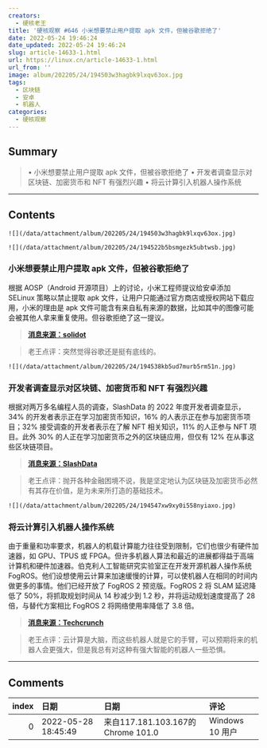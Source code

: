 ```yaml
---
creators:
  - 硬核老王
title: '硬核观察 #646 小米想要禁止用户提取 apk 文件，但被谷歌拒绝了'
date: 2022-05-24 19:46:24
date_updated: 2022-05-24 19:46:24
slug: article-14633-1.html
url: https://linux.cn/article-14633-1.html
url_from: ''
image: album/202205/24/194503w3hagbk9lxqv63ox.jpg
tags:
  - 区块链
  - 安卓
  - 机器人
categories:
  - 硬核观察
---
```


## Summary

> • 小米想要禁止用户提取 apk 文件，但被谷歌拒绝了 • 开发者调查显示对区块链、加密货币和 NFT 有强烈兴趣 • 将云计算引入机器人操作系统

***

<!-- more -->

## Contents

`![](/data/attachment/album/202205/24/194503w3hagbk9lxqv63ox.jpg)`

`![](/data/attachment/album/202205/24/194522b5bsmgezk5ubtwsb.jpg)`

### 小米想要禁止用户提取 apk 文件，但被谷歌拒绝了

根据 AOSP（Android 开源项目）上的讨论，小米工程师提议给安卓添加 SELinux 策略以禁止提取 apk 文件，让用户只能通过官方商店或授权网站下载应用，小米的理由是 apk 文件可能含有来自私有来源的数据，比如其中的图像可能会被其他人拿来重复使用。但谷歌拒绝了这一提议。

> 
> **[消息来源：solidot](https://www.solidot.org/story?sid=71617)**
> 
> 
> 

> 
> 老王点评：突然觉得谷歌还是挺有底线的。
> 
> 
> 

`![](/data/attachment/album/202205/24/194538kb5ud7murb5rm51n.jpg)`

### 开发者调查显示对区块链、加密货币和 NFT 有强烈兴趣

根据对两万多名编程人员的调查，SlashData 的 2022 年度开发者调查显示，34% 的开发者表示正在学习加密货币知识，16% 的人表示正在参与加密货币项目；32% 接受调查的开发者表示在了解 NFT 相关知识，11% 的人正参与 NFT 项目。此外 30% 的人正在学习加密货币之外的区块链应用，但仅有 12% 在从事这些区块链项目。

> 
> **[消息来源：SlashData](https://slashdata-website-cms.s3.amazonaws.com/sample_reports/VZtJWxZw5Q9NDSAQ.pdf)**
> 
> 
> 

> 
> 老王点评：抛开各种金融困境不说，我是坚定地认为区块链及加密货币必然有其存在价值，是为未来所打造的基础技术。
> 
> 
> 

`![](/data/attachment/album/202205/24/194547xw9xy0i558nyiaxo.jpg)`

### 将云计算引入机器人操作系统

由于重量和功率要求，机器人的机载计算能力往往受到限制，它们也很少有硬件加速器，如 GPU、TPUS 或 FPGA。但许多机器人算法和最近的进展都得益于高端计算机和硬件加速器。伯克利人工智能研究实验室正在开发开源机器人操作系统 FogROS。他们设想使用云计算来加速缓慢的计算，可以使机器人在相同的时间内做更多的事情。他们已经开放了 FogROS 2 预览版。FogROS 2 将 SLAM 延迟降低了 50%，将抓取规划时间从 14 秒减少到 1.2 秒，并将运动规划速度提高了 28 倍，与替代方案相比 FogROS 2 将网络使用率降低了 3.8 倍。

> 
> **[消息来源：Techcrunch](https://techcrunch.com/2022/05/23/fogros-brings-robotic-cloud-computing-to-the-robot-operating-system/)**
> 
> 
> 

> 
> 老王点评：云计算是大脑，而这些机器人就是它的手臂，可以预期将来的机器人会更强大，但是我总有对这种有强大智能的机器人一些恐惧。
> 
> 
>

***

## Comments

|   index | 日期                | 日期                                               | 评论                                               |
|--------:|:--------------------|:---------------------------------------------------|:---------------------------------------------------|
|       0 | 2022-05-28 18:45:49 | 来自117.181.103.167的 Chrome 101.0|Windows 10 用户 | AOSP不是开源的嘛，小米你可以自己加入你想要的功能啊 |
